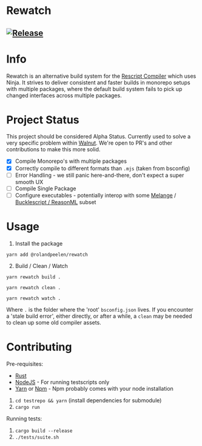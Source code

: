 # Rewatch

## [![Release](https://github.com/rolandpeelen/rewatch/actions/workflows/build.yml/badge.svg?branch=master&event=release)](https://github.com/rolandpeelen/rewatch/actions/workflows/build.yml)

# Info

Rewatch is an alternative build system for the [Rescript Compiler](https://rescript-lang.org/) which uses Ninja. It strives to deliver consistent and faster builds in monorepo setups with multiple packages, where the default build system fails to pick up changed interfaces across multiple packages.

# Project Status

This project should be considered Alpha Status. Currently used to solve a very specific problem within [Walnut](https://github.com/teamwalnut/). We're open to PR's and other contributions to make this more solid.

  - [x] Compile Monorepo's with multiple packages
  - [x] Correctly compile to different formats than `.mjs` (taken from bsconfig)
  - [ ] Error Handling - we still panic here-and-there, don't expect a super smooth UX
  - [ ] Compile Single Package
  - [ ] Configure executables - potentially interop with some [Melange](https://github.com/melange-re/melange) / [Bucklescript / ReasonML](https://reasonml.github.io/) subset

# Usage

  1. Install the package

  ```
  yarn add @rolandpeelen/rewatch
  ```

  2. Build / Clean / Watch

  ```
  yarn rewatch build .
  ```

  ```
  yarn rewatch clean .
  ```

  ```
  yarn rewatch watch .
  ```

  Where `.` is the folder where the 'root' `bsconfig.json` lives. If you encounter a 'stale build error', either directly, or after a while, a `clean` may be needed to clean up some old compiler assets.

# Contributing

  Pre-requisites:

  - [Rust](https://rustup.rs/)
  - [NodeJS](https://nodejs.org/en/) - For running testscripts only
  - [Yarn](https://yarnpkg.com/) or [Npm](https://www.npmjs.com/) - Npm probably comes with your node installation

  1. `cd testrepo && yarn` (install dependencies for submodule)
  2. `cargo run`

  Running tests:

  1. `cargo build --release`
  2. `./tests/suite.sh`
